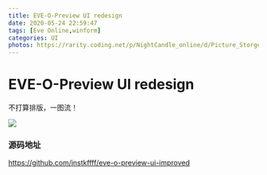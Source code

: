 ```yaml
---
title: EVE-O-Preview UI redesign
date: 2020-05-24 22:59:47
tags: [Eve Online,winform]
categories: UI
photos: https://rarity.coding.net/p/NightCandle_online/d/Picture_Storge/git/raw/master/picture/eve-o-cover.png
---
```


# EVE-O-Preview UI redesign

不打算排版，一图流！

![](https://rarity.coding.net/p/NightCandle_online/d/Picture_Storge/git/raw/master/picture/eve%E5%A4%9A%E5%BC%80%E8%BD%AF%E4%BB%B6%E9%87%8D%E8%AE%BE%E8%AE%A1_%E7%94%BB%E6%9D%BF%201.jpg)


### 源码地址

https://github.com/instkffff/eve-o-preview-ui-improved

